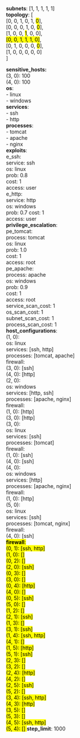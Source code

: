 **subnets**: [1, 1, 1, 1, 1]  
**topology**: [  
    [0, 0, 1, 0, 1, <mark>0</mark>],  
    [0, 0, 0, 1, 0, <mark>0</mark>],  
    [1, 0, 0, <mark>1</mark>, 0, 0],  
    <mark>[0, 0, 1, 1, 1, 0]</mark>,  
    [0, 1, 0, 0, 0, <mark>0</mark>],  
    [1, 0, 0, 0, 0, 0]  
]  

**sensitive_hosts:**   
    (3, 0): 100  
    (4, 0): 100  
**os**:  
    - linux  
    - windows  
**services**:   
    - ssh   
    - http  
**processes**:   
    - tomcat  
    - apache  
    - nginx  
**exploits**:  
    e_ssh:  
        service: ssh  
        os: linux  
        prob: 0.8  
        cost: 1  
        access: user  
    e_http:  
        service: http  
        os: windows  
        prob: 0.7
        cost: 1  
        access: user  
**privilege_escalation**:  
    pe_tomcat:  
      process: tomcat  
      os: linux  
      prob: 1.0  
      cost: 1  
      access: root  
    pe_apache:  
      process: apache  
      os: windows  
      prob: 0.9  
      cost: 1  
      access: root  
service_scan_cost: 1  
os_scan_cost: 1  
subnet_scan_cost: 1  
process_scan_cost: 1  
**host_configurations**:  
    (1, 0):  
      os: linux  
      services: [ssh, http]  
      processes: [tomcat, apache]  
      firewall:  
        (3, 0): [ssh]  
        (4, 0): [http]  
    (2, 0):  
      os: windows  
      services: [http, ssh]  
      processes: [apache, nginx]  
      firewall:  
        (1, 0): [http]  
        (3, 0): [http]  
    (3, 0):  
      os: linux  
      services: [ssh]  
      processes: [tomcat]  
      firewall:  
        (1, 0): [ssh]  
        (4, 0): [ssh]  
    (4, 0):  
      os: windows  
      services: [http]  
      processes: [apache, nginx]   
      firewall:  
        (1, 0): [http]  
    (5, 0):  
      os: linux  
      services: [ssh]  
      processes: [tomcat, nginx]  
      firewall:  
        (4, 0): [ssh]  
<mark>**firewall**:  
    (0, 1): [ssh, http]  
    (1, 0): []  
    (0, 2): []  
    (2, 0): [ssh]  
    (0, 3): []  
    (3, 0): []  
    (0, 4): [http]  
    (4, 0): []  
    (0, 5): [ssh]  
    (5, 0): []  
    (1, 2): []  
    (2, 1): [ssh]  
    (1, 3): []  
    (3, 1): [ssh]  
    (1, 4): [ssh, http]  
    (4, 1): []  
    (1, 5): [http]  
    (5, 1): [ssh]  
    (2, 3): []  
    (3, 2): []  
    (2, 4): [http]  
    (4, 2): []  
    (2, 5): [ssh]  
    (5, 2): []  
    (3, 4): [ssh, http]  
    (4, 3): [http]  
    (3, 5): []  
    (5, 3): []  
    (4, 5): [ssh, http]  
    (5, 4): []  </mark>
**step_limit**: 1000  
